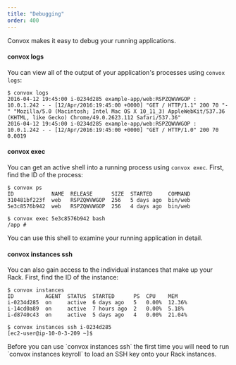 ```yaml
---
title: "Debugging"
order: 400
---
```


Convox makes it easy to debug your running applications.

#### convox logs

You can view all of the output of your application's processes using `convox logs`:

```
$ convox logs
2016-04-12 19:45:00 i-0234d285 example-app/web:RSPZQWVWGOP : 10.0.1.242 - - [12/Apr/2016:19:45:00 +0000] "GET / HTTP/1.1" 200 70 "-" "Mozilla/5.0 (Macintosh; Intel Mac OS X 10_11_3) AppleWebKit/537.36 (KHTML, like Gecko) Chrome/49.0.2623.112 Safari/537.36"
2016-04-12 19:45:00 i-0234d285 example-app/web:RSPZQWVWGOP : 10.0.1.242 - - [12/Apr/2016:19:45:00 +0000] "GET / HTTP/1.0" 200 70 0.0019
```

#### convox exec

You can get an active shell into a running process using `convox exec`. First, find the ID of the process:

```
$ convox ps
ID            NAME  RELEASE      SIZE  STARTED     COMMAND
310481bf223f  web   RSPZQWVWGOP  256   5 days ago  bin/web
5e3c8576b942  web   RSPZQWVWGOP  256   4 days ago  bin/web
```

```
$ convox exec 5e3c8576b942 bash
/app #
```
    
You can use this shell to examine your running application in detail.

#### convox instances ssh

You can also gain access to the individual instances that make up your Rack. First, find the ID of the instance:

```
$ convox instances
ID          AGENT  STATUS  STARTED      PS  CPU    MEM
i-0234d285  on     active  6 days ago   5   0.00%  12.36%
i-14cd0a89  on     active  7 hours ago  2   0.00%  5.18%
i-d8740c43  on     active  5 days ago   4   0.00%  21.04%
```

```    
$ convox instances ssh i-0234d285
[ec2-user@ip-10-0-3-209 ~]$ 
````

<div class="block-callout block-show-callout type-info" markdown="1">
Before you can use `convox instances ssh` the first time you will need to run `convox instances keyroll` to load an SSH key onto your Rack instances.
</div>
